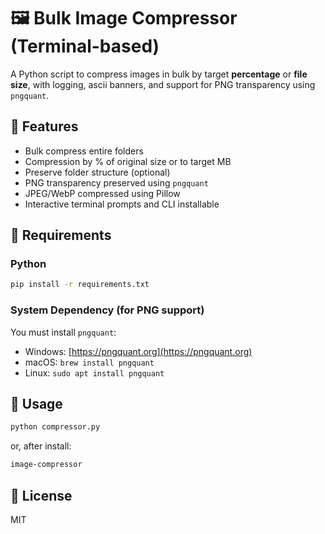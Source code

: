 # 🖼️ Bulk Image Compressor (Terminal-based)

A Python script to compress images in bulk by target **percentage** or **file size**, with logging, ascii banners, and support for PNG transparency using `pngquant`.

## 🚀 Features

- Bulk compress entire folders
- Compression by % of original size or to target MB
- Preserve folder structure (optional)
- PNG transparency preserved using `pngquant`
- JPEG/WebP compressed using Pillow
- Interactive terminal prompts and CLI installable

## 🧪 Requirements

### Python

```bash
pip install -r requirements.txt
```

### System Dependency (for PNG support)

You must install `pngquant`:

- Windows: [https://pngquant.org](https://pngquant.org)
- macOS: `brew install pngquant`
- Linux: `sudo apt install pngquant`

## 📂 Usage

```bash
python compressor.py
```

or, after install:

```bash
image-compressor
```

## 📄 License

MIT
